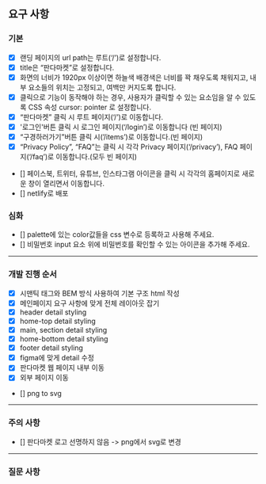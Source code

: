 ## 요구 사항

### 기본

- [x] 랜딩 페이지의 url path는 루트(‘/’)로 설정합니다.
- [x] title은 “판다마켓”로 설정합니다.
- [x] 화면의 너비가 1920px 이상이면 하늘색 배경색은 너비를 꽉 채우도록 채워지고, 내부 요소들의 위치는 고정되고, 여백만 커지도록 합니다.
- [x] 클릭으로 기능이 동작해야 하는 경우, 사용자가 클릭할 수 있는 요소임을 알 수 있도록 CSS 속성 cursor: pointer 로 설정합니다.
- [x] “판다마켓” 클릭 시 루트 페이지(‘/’)로 이동합니다.
- [x] '로그인'버튼 클릭 시 로그인 페이지(‘/login’)로 이동합니다 (빈 페이지)
- [x] “구경하러가기”버튼 클릭 시(’/items’)로 이동합니다.(빈 페이지)
- [x] “Privacy Policy”, “FAQ”는 클릭 시 각각 Privacy 페이지(‘/privacy’), FAQ 페이지(‘/faq’)로 이동합니다.(모두 빈 페이지)
- [] 페이스북, 트위터, 유튜브, 인스타그램 아이콘을 클릭 시 각각의 홈페이지로 새로운 창이 열리면서 이동합니다.
- [] netlify로 배포

### 심화

- [] palette에 있는 color값들을 css 변수로 등록하고 사용해 주세요.
- [] 비밀번호 input 요소 위에 비밀번호를 확인할 수 있는 아이콘을 추가해 주세요.

---

### 개발 진행 순서

- [x] 시맨틱 태그와 BEM 방식 사용하여 기본 구조 html 작성
- [x] 메인페이지 요구 사항에 맞게 전체 레이아웃 잡기
- [x] header detail styling
- [x] home-top detail styling
- [x] main, section detail styling
- [x] home-bottom detail styling
- [x] footer detail styling
- [x] figma에 맞게 detail 수정
- [x] 판다마켓 웹 페이지 내부 이동
- [x] 외부 페이지 이동
- [] png to svg

---

### 주의 사항

- [] 판다마켓 로고 선명하지 않음 -> png에서 svg로 변경

---

### 질문 사항
